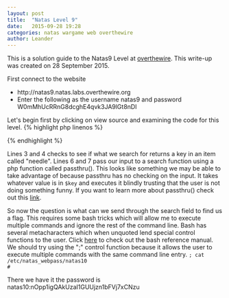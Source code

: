 ```yaml
---
layout: post
title:  "Natas Level 9"
date:   2015-09-28 19:28
categories: natas wargame web overthewire
author: Leander
---
```

This is a solution guide to the Natas9 Level at [overthewire](http://natas9.natas.labs.overthewire.org). This write-up was created on 28 September 2015.

First connect to the website
<ul><li>http://natas9.natas.labs.overthewire.org</li>
<li>Enter the following as the username natas9 and password W0mMhUcRRnG8dcghE4qvk3JA9lGt8nDl</li></ul>

Let's begin first by clicking on view source and examining the code for this level.
{% highlight php linenos %}
<?php
$key = "";
 
if(array_key_exists("needle", $_REQUEST)) {
    $key = $_REQUEST["needle"];}
 
if($key != "") {
    passthru("grep -i $key dictionary.txt");}?>
{% endhighlight %}

Lines 3 and 4 checks to see if what we search for returns a key in an item called "needle". Lines 6 and 7 pass our input to a search function using a php function called passthru(). This looks like something we may be able to take advantage of because passthru has no checking on the input. It takes whatever value is in <code>$key</code> and executes it blindly trusting that the user is not doing something funny. If you want to learn more about passthru() check out this [link](http://php.net/manual/en/function.passthru.php).

So now the question is what can we send through the search field to find us a flag. This requires some bash tricks which will allow me to execute multiple commands and ignore the rest of the command line. Bash has several metacharacters which when unquoted lend special control functions to the user. Click [here](http://www.gnu.org/software/bash/manual/bash.html#Shell-Builtin-Commands) to check out the bash reference manual. We should try using the ";" control function because it allows the user to execute multiple commands with the same command line entry.
<code>; cat /etc/natas_webpass/natas10 #</code>

There we have it the password is natas10:nOpp1igQAkUzaI1GUUjzn1bFVj7xCNzu
